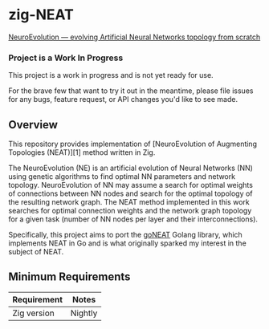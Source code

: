 # zig-NEAT

[NeuroEvolution — evolving Artificial Neural Networks topology from scratch](https://becominghuman.ai/neuroevolution-evolving-artificial-neural-networks-topology-from-the-scratch-d1ebc5540d84)

### Project is a Work In Progress

This project is a work in progress and is not yet ready for use.

For the brave few that want to try it out in the meantime, please file issues for any bugs, feature request, or API changes you'd like to see made.

## Overview

This repository provides implementation of [NeuroEvolution of Augmenting Topologies (NEAT)][1] method written in Zig.

The NeuroEvolution (NE) is an artificial evolution of Neural Networks (NN) using genetic algorithms to find optimal NN parameters and network topology. NeuroEvolution of NN may assume a search for optimal weights of connections between NN nodes and search for the optimal topology of the resulting network graph. The NEAT method implemented in this work searches for optimal connection weights and the network graph topology for a given task (number of NN nodes per layer and their interconnections).

Specifically, this project aims to port the [goNEAT](https://github.com/yaricom/goNEAT) Golang library, which implements NEAT in Go and is what originally sparked my interest in the subject of NEAT.

## Minimum Requirements

| Requirement | Notes   |
| ----------- | ------- |
| Zig version | Nightly |
